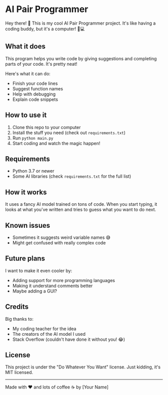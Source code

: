 # AI Pair Programmer

Hey there! 👋 This is my cool AI Pair Programmer project. It's like having a coding buddy, but it's a computer! 🤖💻

## What it does

This program helps you write code by giving suggestions and completing parts of your code. It's pretty neat!

Here's what it can do:
- Finish your code lines
- Suggest function names
- Help with debugging
- Explain code snippets

## How to use it

1. Clone this repo to your computer
2. Install the stuff you need (check out `requirements.txt`)
3. Run `python main.py`
4. Start coding and watch the magic happen!

## Requirements

- Python 3.7 or newer
- Some AI libraries (check `requirements.txt` for the full list)

## How it works

It uses a fancy AI model trained on tons of code. When you start typing, it looks at what you've written and tries to guess what you want to do next.

## Known issues

- Sometimes it suggests weird variable names 😅
- Might get confused with really complex code

## Future plans

I want to make it even cooler by:
- Adding support for more programming languages
- Making it understand comments better
- Maybe adding a GUI?

## Credits

Big thanks to:
- My coding teacher for the idea
- The creators of the AI model I used
- Stack Overflow (couldn't have done it without you! 😂)

## License

This project is under the "Do Whatever You Want" license. Just kidding, it's MIT licensed.

---

Made with ❤️ and lots of coffee ☕ by [Your Name]